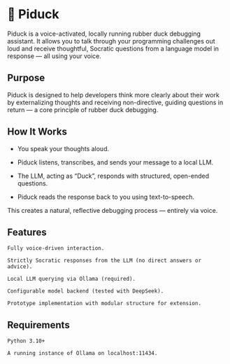 # 🐥 Piduck

Piduck is a voice-activated, locally running rubber duck debugging assistant. It allows you to talk through your programming challenges out loud and receive thoughtful, Socratic questions from a language model in response — all using your voice.

## Purpose

Piduck is designed to help developers think more clearly about their work by externalizing thoughts and receiving non-directive, guiding questions in return — a core principle of rubber duck debugging.

## How It Works

- You speak your thoughts aloud.

- Piduck listens, transcribes, and sends your message to a local LLM.

- The LLM, acting as “Duck”, responds with structured, open-ended questions.

- Piduck reads the response back to you using text-to-speech.

This creates a natural, reflective debugging process — entirely via voice.

## Features

    Fully voice-driven interaction.

    Strictly Socratic responses from the LLM (no direct answers or advice).

    Local LLM querying via Ollama (required).

    Configurable model backend (tested with DeepSeek).

    Prototype implementation with modular structure for extension.

## Requirements

    Python 3.10+

    A running instance of Ollama on localhost:11434.
